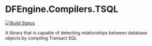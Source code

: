 # DFEngine.Compilers.TSQL
[![Build Status](https://dev.azure.com/Hansalytics/DFEngine.Compilers.TSQL/_apis/build/status/Production?branchName=master)](https://dev.azure.com/Hansalytics/DFEngine.Compilers.TSQL/_build/latest?definitionId=22&branchName=master)

A library that is capable of detecting relationships between database objects by compiling Transact SQL
